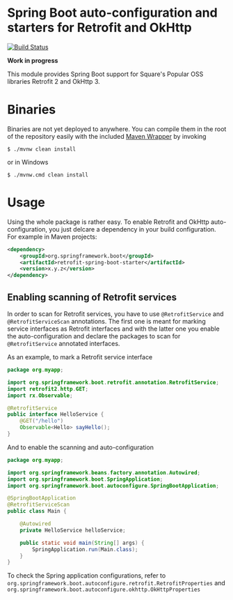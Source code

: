 # Spring Boot auto-configuration and starters for Retrofit and OkHttp

[![Build Status](https://travis-ci.org/troinine/spring-boot-square-oss-support.svg?branch=master)](https://travis-ci.org/troinine/spring-boot-square-oss-support)

**Work in progress**

This module provides Spring Boot support for Square's Popular OSS libraries Retrofit 2 and OkHttp 3.

# Binaries

Binaries are not yet deployed to anywhere. You can compile them in the root of the repository easily with the included [Maven Wrapper](https://github.com/takari/maven-wrapper)  by invoking

```
$ ./mvnw clean install
```

or in Windows

```
$ ./mvnw.cmd clean install
```
# Usage

Using the whole package is rather easy. To enable Retrofit and OkHttp auto-configuration, you just delcare a dependency in your build configuration. For example in Maven projects:

```xml
<dependency>
    <groupId>org.springframework.boot</groupId>
    <artifactId>retrofit-spring-boot-starter</artifactId>
    <version>x.y.z</version>
</dependency>
```
## Enabling scanning of Retrofit services

In order to scan for Retrofit services, you have to use ```@RetrofitService``` and ```@RetrofitServiceScan``` annotations. The first one is meant for marking service interfaces as Retrofit interfaces and with the latter one you enable the auto-configuration and declare the packages to scan for ```@RetrofitService``` annotated interfaces.

As an example, to mark a Retrofit service interface

```java
package org.myapp;

import org.springframework.boot.retrofit.annotation.RetrofitService;
import retrofit2.http.GET;
import rx.Observable;

@RetrofitService
public interface HelloService {
    @GET("/hello")
    Observable<Hello> sayHello();
}
```

And to enable the scanning and auto-configuration

```java
package org.myapp;

import org.springframework.beans.factory.annotation.Autowired;
import org.springframework.boot.SpringApplication;
import org.springframework.boot.autoconfigure.SpringBootApplication;

@SpringBootApplication
@RetrofitServiceScan
public class Main {

    @Autowired
    private HelloService helloService;

    public static void main(String[] args) {
        SpringApplication.run(Main.class);
    }
}
```

To check the Spring application configurations, refer to ```org.springframework.boot.autoconfigure.retrofit.RetrofitProperties``` and ```org.springframework.boot.autoconfigure.okhttp.OkHttpProperties```


